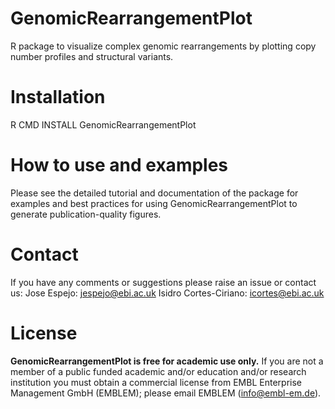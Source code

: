 # GenomicRearrangementPlot
R package to visualize complex genomic rearrangements by plotting copy number profiles and structural variants.

# Installation
R CMD INSTALL GenomicRearrangementPlot

# How to use and examples
Please see the detailed tutorial and documentation of the package for examples and best practices for using GenomicRearrangementPlot to generate publication-quality figures.

# Contact
If you have any comments or suggestions please raise an issue or contact us:
Jose Espejo: jespejo@ebi.ac.uk
Isidro Cortes-Ciriano: icortes@ebi.ac.uk

# License
**GenomicRearrangementPlot is free for academic use only.** If you are not a member of a public funded academic and/or education and/or research institution you must obtain a commercial license from EMBL Enterprise Management GmbH (EMBLEM); please email EMBLEM (info@embl-em.de).
